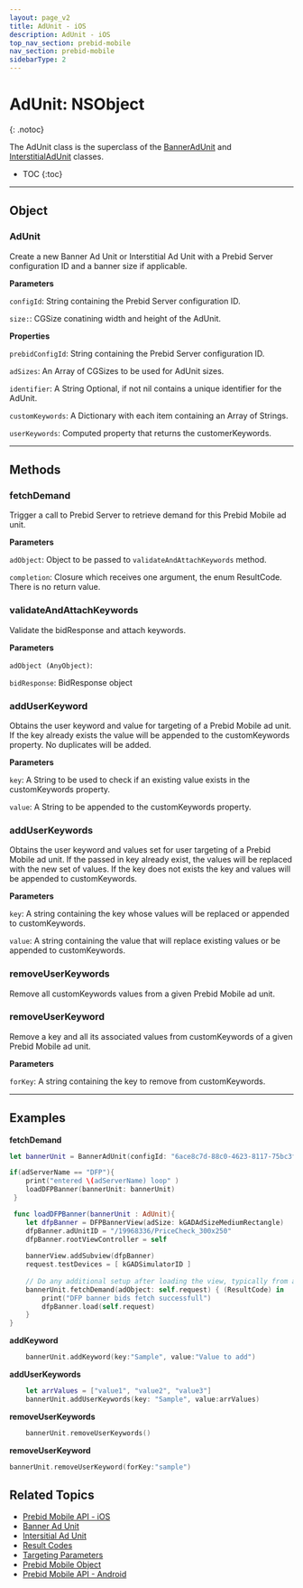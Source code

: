 ```yaml
---
layout: page_v2
title: AdUnit - iOS
description: AdUnit - iOS
top_nav_section: prebid-mobile
nav_section: prebid-mobile
sidebarType: 2
---
```


# AdUnit: NSObject
{: .notoc}

The AdUnit class is the superclass of the [BannerAdUnit](/prebid-mobile/pbm-api/iOS/pbm-bannerad-ios.html) and [InterstitialAdUnit](/prebid-mobile/pbm-api/iOS/pbm-interstitial-ad-ios.html) classes. 

- TOC
 {:toc}

--- 

## Object 

### AdUnit

Create a new Banner Ad Unit or Interstitial Ad Unit with a Prebid Server configuration ID and a banner size if applicable.

**Parameters**

`configId`:  String containing the Prebid Server configuration ID.

`size:`: CGSize conatining width and height of the AdUnit.

**Properties**

`prebidConfigId`: String containing the Prebid Server configuration ID.

`adSizes`: An Array of CGSizes to be used for AdUnit sizes.

`identifier`: A String Optional, if not nil contains a unique identifier for the AdUnit.

`customKeywords`: A Dictionary with each item containing an Array of Strings.

`userKeywords`: Computed property that returns the customerKeywords.

---

## Methods


### fetchDemand

Trigger a call to Prebid Server to retrieve demand for this Prebid Mobile ad unit. 

**Parameters**

`adObject`: Object to be passed to `validateAndAttachKeywords` method.

`completion`: Closure which receives one argument, the enum ResultCode. There is no return value. 

### validateAndAttachKeywords

Validate the bidResponse and attach keywords.

**Parameters**

`adObject (AnyObject)`: 

`bidResponse`: BidResponse object

### addUserKeyword

Obtains the user keyword and value for targeting of a Prebid Mobile ad unit. If the key already exists the value will be appended to the customKeywords property. No duplicates will be added.

**Parameters**

`key`: A String to be used to check if an existing value exists in the customKeywords property. 

`value`: A String to be appended to the customKeywords property.

### addUserKeywords

Obtains the user keyword and values set for user targeting of a Prebid Mobile ad unit. If the passed in key already exist, the values will be replaced with the new set of values. If the key does not exists the key and values will be appended to customKeywords.

**Parameters**

`key`: A string containing the key whose values will be replaced or appended to customKeywords. 

`value`: A string containing the value that will replace existing values or be appended to customKeywords.

### removeUserKeywords

Remove all customKeywords values from a given Prebid Mobile ad unit. 

### removeUserKeyword
Remove a key and all its associated values from customKeywords of a given Prebid Mobile ad unit. 

**Parameters**

`forKey`: A string containing the key to remove from customKeywords.

---

## Examples

**fetchDemand**

```Swift
let bannerUnit = BannerAdUnit(configId: "6ace8c7d-88c0-4623-8117-75bc3f0a2e45", size: CGSize(width: 300, height: 250))

if(adServerName == "DFP"){
    print("entered \(adServerName) loop" )
    loadDFPBanner(bannerUnit: bannerUnit)
 }

 func loadDFPBanner(bannerUnit : AdUnit){
    let dfpBanner = DFPBannerView(adSize: kGADAdSizeMediumRectangle)
    dfpBanner.adUnitID = "/19968336/PriceCheck_300x250"
    dfpBanner.rootViewController = self
    
    bannerView.addSubview(dfpBanner)
    request.testDevices = [ kGADSimulatorID ]
    
    // Do any additional setup after loading the view, typically from a nib.
    bannerUnit.fetchDemand(adObject: self.request) { (ResultCode) in
        print("DFP banner bids fetch successfull")
        dfpBanner.load(self.request)
    }
}
```
**addKeyword**

```Swift
    bannerUnit.addKeyword(key:"Sample", value:"Value to add")
```

**addUserKeywords**

```Swift
    let arrValues = ["value1", "value2", "value3"]
    bannerUnit.addUserKeywords(key: "Sample", value:arrValues)
```

**removeUserKeywords**

```Swift
    bannerUnit.removeUserKeywords()
```

**removeUserKeyword**

```Swift
bannerUnit.removeUserKeyword(forKey:"sample")
```


## Related Topics

- [Prebid Mobile API - iOS]({{site.baseurl}}/prebid-mobile/pbm-api/ios/pbm-api-iOS.html)
- [Banner Ad Unit]({{site.baseurl}}/prebid-mobile/pbm-api/ios/pbm-bannerad-ios.html)
- [Intersitial Ad Unit]({{site.baseurl}}/prebid-mobile/pbm-api/ios/pbm-interstitial-ad-ios.html)
- [Result Codes]({{site.baseurl}}/prebid-mobile/pbm-api/ios/pbm-api-result-codes-ios.html)
- [Targeting Parameters]({{site.baseurl}}/prebid-mobile/pbm-api/ios/pbm-targeting-ios.html)
- [Prebid Mobile Object]({{site.baseurl}}/prebid-mobile/pbm-api/ios/prebidmobile-object-ios.html)
- [Prebid Mobile API - Android]({{site.baseurl}}/prebid-mobile/pbm-api/android/pbm-api-android.html)
